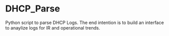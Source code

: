 # DHCP_Parse
Python script to parse DHCP Logs. The end intention is to build an interface to anaylize logs for IR and operational trends.
